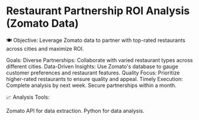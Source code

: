 # Restaurant Partnership ROI Analysis (Zomato Data)
🍽️ Objective: Leverage Zomato data to partner with top-rated restaurants across cities and maximize ROI.

Goals:
Diverse Partnerships: Collaborate with varied restaurant types across different cities.
Data-Driven Insights: Use Zomato's database to gauge customer preferences and restaurant features.
Quality Focus: Prioritize higher-rated restaurants to ensure quality and appeal.
Timely Execution: Complete analysis by next week. Secure partnerships within a month.

📈 Analysis Tools:

Zomato API for data extraction.
Python for data analysis.
